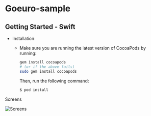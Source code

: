 # Goeuro-sample

## Getting Started - Swift

- Installation
    - Make sure you are running the latest version of CocoaPods by running:
      ```bash
      gem install cocoapods
      # (or if the above fails)
      sudo gem install cocoapods
      ```
      Then, run the following command:
 
      ```bash
      $ pod install
      
      
Screens

![Screens](https://drive.google.com/open?id=0B93vnWY26cQcTjFFZTNCUmM3RG8)
